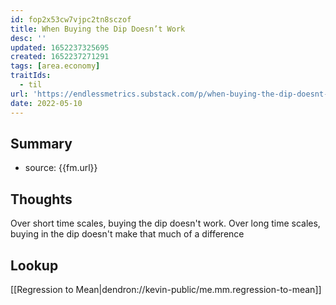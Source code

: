 ```yaml
---
id: fop2x53cw7vjpc2tn8sczof
title: When Buying the Dip Doesn’t Work
desc: ''
updated: 1652237325695
created: 1652237271291
tags: [area.economy]
traitIds:
  - til
url: 'https://endlessmetrics.substack.com/p/when-buying-the-dip-doesnt-work-an'
date: 2022-05-10
---
```


## Summary
- source: {{fm.url}}

## Thoughts
Over short time scales, buying the dip doesn't work. Over long time scales, buying in the dip doesn't make that much of a difference

## Lookup
[[Regression to Mean|dendron://kevin-public/me.mm.regression-to-mean]]

